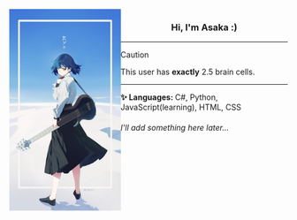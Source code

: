 <div align="center">
    <img align="left" src="Assets/banner.jpg" width="40%">
</div>

<div align="center">
    <h3 align="center">Hi, I'm Asaka :)</h3>
</div>

---

> [!CAUTION]
> This user has **exactly** 2.5 brain cells.

---

<dl>
    <dd><b>✨ Languages: </b>C#, Python, JavaScript(learning), HTML, CSS</dd>
</dl>

###### I'll add something here later...

<!--

[![Asaka's GitHub stats](https://github-readme-stats.vercel.app/api?username=AsakaJX&show_icons=true)](https://github.com/anuraghazra/github-readme-stats)

[![Top Langs](https://github-readme-stats.vercel.app/api/top-langs/?username=AsakaJX&layout=compact)](https://github.com/anuraghazra/github-readme-stats)


**AsakaJX/AsakaJX** is a ✨ _special_ ✨ repository because its `README.md` (this file) appears on your GitHub profile.

Here are some ideas to get you started:

- 🔭 I’m currently working on ...
- 🌱 I’m currently learning ...
- 👯 I’m looking to collaborate on ...
- 🤔 I’m looking for help with ...
- 💬 Ask me about ...
- 📫 How to reach me: ...
- 😄 Pronouns: ...
- ⚡ Fun fact: ...
-->
